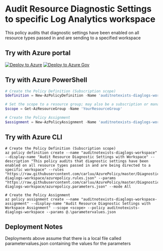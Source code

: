 # Audit Resource Diagnostic Settings to specific Log Analytics workspace

This policy audits that diagnostic settings have been enabled on all resource types passed in and are sending to a specified workspace

## Try with Azure portal

[![Deploy to Azure](http://azuredeploy.net/deploybutton.png)](https://portal.azure.com/?#blade/Microsoft_Azure_Policy/CreatePolicyDefinitionBlade/uri/https%3A%2F%2Fraw.githubusercontent.com%2Fcarluu%2FAzurePolicy%2Fmaster%2FDiagnosticLogs%2Fauditnotexists-diaglogs-workspace%2Fazurepolicy.json)
[![Deploy to Azure Gov](https://docs.microsoft.com/azure/governance/policy/media/deploy/deployGovbutton.png)](https://portal.azure.us/?#blade/Microsoft_Azure_Policy/CreatePolicyDefinitionBlade/uri/https%3A%2F%2Fraw.githubusercontent.com%2Fcarluu%2FAzurePolicy%2Fmaster%2FDiagnosticLogs%2Fauditnotexists-diaglogs-workspace%2Fazurepolicy.json)

## Try with Azure PowerShell

````powershell
# Create the Policy Definition (Subscription scope)
$definition = New-AzPolicyDefinition -Name 'auditnotexists-diaglogs-workspace' -DisplayName 'Audit Resource Diagnostic Settings with Workspace' -description 'This policy audits that diagnostic settings have been enabled on all resource types passed in and are being directed to a specific workspace' -Policy 'https://raw.githubusercontent.com/carluu/AzurePolicy/master/DiagnosticLogs/auditnotexists-diaglogs-workspace/azurepolicy.rules.json' -Parameter 'https://raw.githubusercontent.com/carluu/AzurePolicy/master/DiagnosticLogs/auditnotexists-diaglogs-workspace/azurepolicy.parameters.json' -Mode All

# Set the scope to a resource group; may also be a subscription or management group
$scope = Get-AzResourceGroup -Name 'YourResourceGroup'

# Create the Policy Assignment
$assignment = New-AzPolicyAssignment -Name 'auditnotexists-diaglogs-workspace-assignment' -DisplayName 'Audit Resource Diagnostic Settings with Workspace Assignment' -Scope $scope.ResourceId -PolicyDefinition $definition -PolicyParameter .\parametervalues.json
````

## Try with Azure CLI

```cli
# Create the Policy Definition (Subscription scope)
az policy definition create --name "auditnotexists-diaglogs-workspace" --display-name "Audit Resource Diagnostic Settings with Workspace" --description "This policy audits that diagnostic settings have been enabled on all resource types passed in and are being directed to a specific workspace" --rules "https://raw.githubusercontent.com/carluu/AzurePolicy/master/DiagnosticLogs/auditnotexists-diaglogs-workspace/azurepolicy.rules.json" --params "https://raw.githubusercontent.com/carluu/AzurePolicy/master/DiagnosticLogs/auditnotexists-diaglogs-workspace/azurepolicy.parameters.json" --mode All

# Create the Policy Assignment
az policy assignment create --name "auditnotexists-diaglogs-workspace-assignment" --display-name "Audit Resource Diagnostic Settings with Workspace Assignment" --scope <scope> --policy auditnotexists-diaglogs-workspace --params @.\parametervalues.json
```

## Deployment Notes
Deployments above assume that there is a local file called parametervalues.json containing the values for the parameters